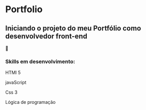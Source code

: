 # Portfolio
<h2><strong>Iniciando o projeto do meu Portfólio como desenvolvedor front-end</strong></h2> 🏃

<h3>Skills em desenvolvimento:</h3>
  <p>HTMl 5</P>
  <p>javaScript</p>
  <p>Css 3</p>
  <p>Lógica de programação</p>
